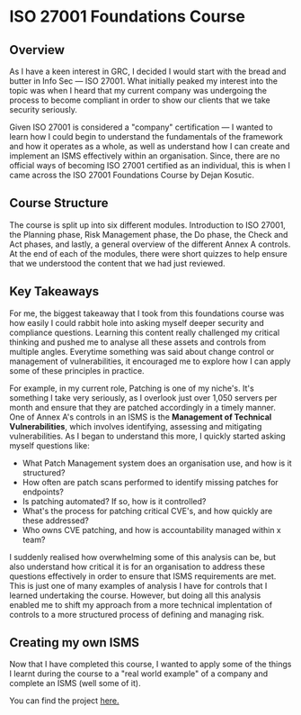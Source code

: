 # ISO 27001 Foundations Course

## Overview

As I have a keen interest in GRC, I decided I would start with the bread and butter in Info Sec — ISO 27001. What initially peaked my interest into the topic was when I heard that my current company was undergoing the process to become compliant in order to show our clients that we take security seriously.

Given ISO 27001 is considered a "company" certification — I wanted to learn how I could begin to understand the fundamentals of the framework and how it operates as a whole, as well as understand how I can create and implement an ISMS effectively within an organisation. Since, there are no official ways of becoming ISO 27001 certified as an individual, this is when I came across the ISO 27001 Foundations Course by Dejan Kosutic. 

## Course Structure

The course is split up into six different modules. Introduction to ISO 27001, the Planning phase, Risk Management phase, the Do phase, the Check and Act phases, and lastly, a general overview of the different Annex A controls. At the end of each of the modules, there were short quizzes to help ensure that we understood the content that we had just reviewed.

## Key Takeaways

For me, the biggest takeaway that I took from this foundations course was how easily I could rabbit hole into asking myself deeper security and compliance questions. Learning this content really challenged my critical thinking and pushed me to analyse all these assets and controls from multiple angles. Everytime something was said about change control or management of vulnerabilities, it encouraged me to explore how I can apply some of these principles in practice. 

For example, in my current role, Patching is one of my niche's. It's something I take very seriously, as I overlook just over 1,050 servers per month and ensure that they are patched accordingly in a timely manner. One of Annex A's controls in an ISMS is the <b>Management of Technical Vulnerabilities</b>, which involves identifying, assessing and mitigating vulnerabilities. As I began to understand this more, I quickly started asking myself questions like:

- What Patch Management system does an organisation use, and how is it structured?
- How often are patch scans performed to identify missing patches for endpoints?
- Is patching automated? If so, how is it controlled?
- What's the process for patching critical CVE's, and how quickly are these addressed?
- Who owns CVE patching, and how is accountability managed within x team?

I suddenly realised how overwhelming some of this analysis can be, but also understand how critical it is for an organisation to address these questions effectively in order to ensure that ISMS requirements are met. This is just one of many examples of analysis I have for controls that I learned undertaking the course. However, but doing all this analysis enabled me to shift my approach from a more technical implentation of controls to a more structured process of defining and managing risk. 

## Creating my own ISMS

Now that I have completed this course, I wanted to apply some of the things I learnt during the course to a "real world example" of a company and complete an ISMS (well some of it).

You can find the project <a href="https://github.com/snkrmitch/PinnacleAssuranceGroupISMS">here.</a>



